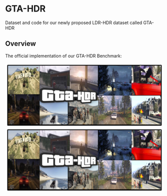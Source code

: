 # GTA-HDR
Dataset and code for our newly proposed LDR-HDR dataset called GTA-HDR


## Overview

The official implementation of our GTA-HDR Benchmark:  
 
<img src="assets/GTA-HDR-Teaser.png" class="img-responsive" alt=""> </div>
![My Image](assets/GTA-HDR-Teaser.png)

